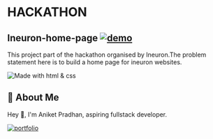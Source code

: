 # **HACKATHON** 

## **Ineuron-home-page** [![demo](https://img.shields.io/badge/Project--Live-orange)](https://homepage-ineuron.netlify.app/)


This project part of the hackathon organised by Ineuron.The problem statement here is to build a home page for ineuron websites.

![Made with html & css](https://img.shields.io/badge/MADE%20WITH-HTML%26CSS-blue)

## 🚀 About Me
Hey 👋, I'm Aniket Pradhan, aspiring fullstack developer.


[![portfolio](https://img.shields.io/badge/MY_PORTFOLIO-green)](https://aniket-dev.netlify.app/)